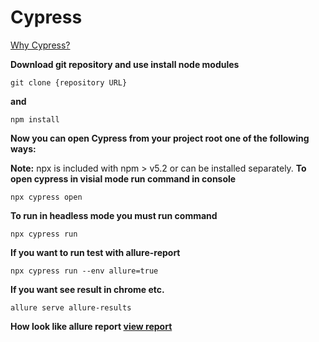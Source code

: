 # Cypress

[Why Cypress?](https://docs.cypress.io/guides/overview/why-cypress#What-you-ll-learn)

**Download git repository and use install node modules**
```console
git clone {repository URL}
```
**and**
```console
npm install
```
**Now you can open Cypress from your project root one of the following ways:**

**Note:** npx is included with npm > v5.2 or can be installed separately.
**To open cypress in visial mode run command in console**
```console
npx cypress open
```
**To run in headless mode you must run command**
```console
npx cypress run
```
**If you want to run test with allure-report**
```console
npx cypress run --env allure=true
```
**If you want see result in chrome etc.**
```
allure serve allure-results
```
**How look like allure report [view report](https://y3star.github.io/Cypress/index.html)**
[]()
